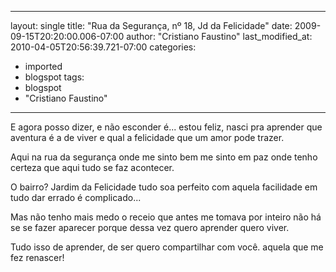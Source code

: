 
---
layout: single
title: "Rua da Segurança, nº 18,  Jd da Felicidade"
date: 2009-09-15T20:20:00.006-07:00
author: "Cristiano Faustino"
last_modified_at: 2010-04-05T20:56:39.721-07:00
categories:
  - imported
  - blogspot
tags:
  - blogspot
  - "Cristiano Faustino"
---

E
agora
posso dizer, e não esconder
é...
estou feliz, nasci pra aprender
que
aventura é a de viver
e
qual a felicidade que um amor pode trazer.

Aqui
na rua da segurança
onde me sinto bem
me sinto em paz
onde
tenho certeza
que aqui tudo se faz
acontecer.

O bairro?
Jardim da Felicidade
tudo soa perfeito
com aquela facilidade
em tudo dar
errado
é complicado...

Mas não tenho mais medo
o receio que antes
me tomava por inteiro
não há
se se fazer aparecer
porque dessa vez
quero aprender
quero viver.

Tudo isso
de aprender, de ser
quero compartilhar
com você.
aquela que me fez renascer!